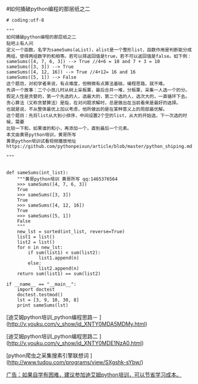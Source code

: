  #如何捅破python编程的那层纸之二
   
   
	# coding:utf-8

	"""
	如何捅破python编程的那层纸之二
	贴吧上有人问
	定义一个函数，名字为sameSums(aList)，alist是一个整形list，函数作用是判断能分成两组，使得两组数字的和相等。若可以择返回值是true，若不可以返回值是false。如下例：
	sameSums([4, 7, 6, 3]) --> True //4+6 = 10 and 7 + 3 = 10
	sameSums([3, 3]) --> True
	sameSums([4, 12, 16]) --> True //4+12= 16 and 16
	sameSums([5, 1]) --> False
	这个题目，对初学者来说，有点难度，但稍微有点算法基础，编程思路，就不难。
	先讲一个故事：二个小孩儿时从树上采板栗，最后合并一堆，分板栗，采集一人选一个的分。
	假定人性是贪婪的，第一个先选的人，选最大的，第二个选的人，选次大的，一直循环下去。
	贪心算法（又称贪婪算法）是指，在对问题求解时，总是做出在当前看来是最好的选择。
	也就是说，不从整体最优上加以考虑，他所做出的是在某种意义上的局部最优解。
	这个题目：先将list从大到小排序，中间设置2个空的list，从大的开始选，下一次选的时候，需要
	比较一下和，如果谁的和小，再添加一个，直到最后一个元素。
	本文由黄哥python培训，黄哥所写
	黄哥python培训试看视频播放地址
	https://github.com/pythonpeixun/article/blob/master/python_shiping.md

	"""


	def sameSums(int_list):
	    """黄哥python培训 黄哥所写 qq:1465376564
	    >>> sameSums([4, 7, 6, 3])
	    True
	    >>> sameSums([3, 3])
	    True
	    >>> sameSums([4, 12, 16])
	    True
	    >>> sameSums([5, 1])
	    False
	    """
	    new_lst = sorted(int_list, reverse=True)
	    list1 = list()
	    list2 = list()
	    for n in new_lst:
	        if sum(list1) < sum(list2):
	            list1.append(n)
	        else:
	            list2.append(n)
	    return sum(list1) == sum(list2)

	if __name__ == "__main__":
	    import doctest
	    doctest.testmod()
	    lst = [3, 9, 10, 30, 8]
	    print sameSums(lst)





[迪艾姆python培训_python编程思路－  ]
(http://v.youku.com/v_show/id_XNTY0MDA5MDMy.html)

[迪艾姆python培训_python编程思路二  ]
(http://v.youku.com/v_show/id_XNTY0MDE1NzA0.html)

[python爬虫之采集搜素引擎联想词 ] 
(http://www.tudou.com/programs/view/SXgshk-sYbw/)


[广告：如果自学有困难，建议参加迪艾姆python培训，可以节省学习成本。](https://github.com/pythonpeixun/article/blob/master/index.md)